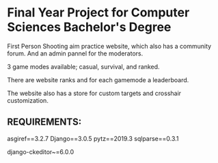 # Final Year Project for Computer Sciences Bachelor's Degree

First Person Shooting aim practice website, which also has a community forum. And an admin pannel for the moderators.

3 game modes available; casual, survival, and ranked.

There are website ranks and for each gamemode a leaderboard.

The website also has a store for custom targets and crosshair customization.


## REQUIREMENTS:
asgiref==3.2.7
Django==3.0.5
pytz==2019.3
sqlparse==0.3.1

django-ckeditor~=6.0.0
